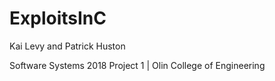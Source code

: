 # ExploitsInC

Kai Levy and Patrick Huston

Software Systems 2018 Project 1 | Olin College of Engineering

